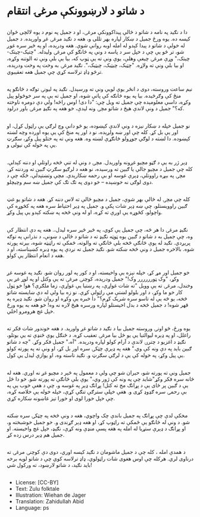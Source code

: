 # د شاتو د لارښوونکې مرغۍ انتقام

##
دا د نګید په نامه د شاتو د ځالې پیداکوونکې مرغۍ، او د جمیل په نوم د یوه لالچی ځوان کیسه ده. یوه ورځ جمیل د ښکار لپاره بهر تللی و، هغه د نګید مرغۍ غږ واورېده. د جمیل له خولې د شاتو د پیدا کېدو له امله اوبه روانې شوې. هغه ودرېده، او په ځیر سره غوږ شو، تر څو یې چې د خپل سر د پاسه د ونې په څانګو کې مرغۍ ولیدله. "چتیک-چیتک-چیتک،" وړې مرغۍ چیغې وهلې، یوې ونې ته یې ټوپ که، بیا یې بلې ونې ته الوتنه وکړه، او بیا بلې ونې ته ولاړه. "چټیک، چیټیک، چیټیک،". نګید مرغۍ به وخت په وخت ودرېده، ترڅو ډاډ ترلاسه کړي چې جمیل هغه تعقیبوي.

##
نیم ساعت وروسته، دوی د انځر یوې لویې ونې ته ورسېدل. نګید په لیونۍ توګه د څانګو په منځ کې وګرځیده. بیا په یوه څانګه کې پاتې شوه، او جمیل ته یې په سر خوځولو پیل وکړه، داسې معلومېده چې جمیل ته ویل چې: "دا دی! اوس راځه! ولې دې دومره ناوخته که؟" جمیل د ونې لاندې هیڅ د شاتو مچۍ ونه لیدې، خو هغه په نګیډ مرغۍ باور درلود.

##
نو جمیل خپله د ښکار نیزه د ونې لاندې کېښوده، یو څو دانې وچ لرګي یې راټول کړل، او اور یې بل کړ. کله چې اور ښه ولږېده، نو د اور په منځ کې یې یوه اوږده وچه لښته کېښوده. دا لښته د لوګي جوړولو ځانګړې لښته وه. هغه ونې ته په ختلو پیل وکړ، سګرټ یې په خوله کې نیولی و.

##
ډېر ژر به يې د ګڼو مچيو غږونه واورېدل. مچۍ د ونې له تنې څخه راوتلې او دننه کېدلې. کله چې جمیل د مچیو جالې یا ګبین ته ورسیده، نو هغه د لرګیو سګرټ ګبین ته وردننه کړ. مچۍ په بېړه راووتلې، ډېرې غوسه او بې رحمه ښکارېدې. مچې وتښتېدلې، ځکه چې د دوی لوګی نه خوښېده – خو دوی په تګ تګ کې جمیل ښه سم وچیچلو.

##
کله چې مچۍ له ځالې بهر شوې، جمیل د مچیو ځالې ته لاس دننه کړ. هغه د شاتو یو غټ ګبین راوویستلو، چې ښه ډېر شات پکې و. جمیل په ډیر احتیاط سره هغه په کڅوړه کې واچولو، کڅوړه یې اوږې ته کړه، او له ونې څخه په ښکته کېدو یې پیل وکړ.

##
نګیډ مرغۍ دا هر څه، چې جمیل یې کوي، په ځیر ځیر سره لیدل،. هغه په دې انتظار کې وه، چې جمیل به د شاتو د ګبین یوه ټوټه نګیډ ته د شاتو د ځالې د ښونې، د نذرانې په توګه پریږدي. نګید له یوې څانګې څخه بلې څانګې ته والوته، ځمکې ته راټیټه شوه، بیرته پورته شوه. بالاخره جمیل د ونې څخه ښکته شو. نګید جمیل ته نږدې په یوه ډبره کښیناسته، او د هغه د انعام انتظار یې کولو.

##
خو جمیل اور مړ کړ، خپله نېزه یې واخیسته، او د کور په لور روان شو. نګید په غوسه غږ وکړ، "وک ټورررررر وک!" جمیل ودرېده، کوچنۍ مرغۍ ته یې وکتل او په لوړ غږ یې وخندل، مرغۍ ته یې وویل "ته شات غواړې، په رښتیا یې غواړې، زما ملګرې؟ هو! خو ټول کار خو ما وکړ، د اور بلولو لښتې مې راټولې کړې. نو زه بیا ولې له دې ښایسته شاتو څخه، یو څه یې له تاسو سره شریک کړم؟" دا خبره یې وکړه او روان شو. نګید ډېره په قهر شوه! د جمیل څخه د بدل اخیستلو لپاره ورسره هیڅ لاره نه وه! خو هغه به یوه ورځ خپل غچ هرومرو اخلي.

##
یوه ورځ، څو اونۍ وروسته جمیل بیا د نګید د شاتو غږ واورېد. د هغه خوندور شات فکر ته راغلل، او په ډېره لیوالتیا یې یو ځل بیا مرغۍ تعقیب کړه. د ځنګل یوې څنډې ته یې بوتلو، نګیډ د اغزیو د چترۍ لاندې د آرام کولو لپاره ودرېده. "آه،" جمیل فکر وکړ. "چه د شاتو ګبین باید په دې ونه کې وي." هغه په ډېرې چټکۍ سره اور بل کړ، او ونې ته په پورته کولو یې پیل وکړ، په خوله کې یې د لرګي سګرټ و. نګید ناسته وه، او یوازې لیدل یې کول.

##
جمیل ونې ته پورته شو، حیران شو چې ولې د معمول په څېر د مچیو غږ نه اوري. هغه له ځانه سره فکر وکړ"شاید چې په ونه کې ژور وي،" یوې بلې څانګې ته پورته شو. خو دا ځل يې د ګبین پر ځای یې د پړانګ مخ ته کتل! پړانګ ډیر په غوسه و، چې د هغې خوب یې په بې رحمۍ سره ګډوډ کړی و. هغې خپلې سترګې تنګې کړې، خپله خوله یې خلاصه کړه، چې خپل خورا لوی او خورا تیز غاښونه ښکاره کړي.

##
مخکې لدې چې پړانګ په جمیل باندې چک واچوي، هغه د ونې څخه په چټکۍ سره ښکته شو. د ونې له څانګو یې ځمکې ته راټوپ کړ، او هغه ډېر ګړندی و. خو جمیل خوشبخته و، او پړانګ د ډېرې ستړیا له امله په هغه پسې منډې ونه کړې، نګیډ، خپل غچ واخیسته. او جمیل هم ډېر درس زده کړ.

##
د همدې امله ، کله چې د جمیل ماشومان د نګید کیسه اوري، دوی دې کوچنۍ مرغۍ ته درناوی لري. هرکله چې اوس هغوی شات راټولوي، ډاډ ترلاسه کوي چې د شاتو لویه برخه باید نګید، د شاتو لارښود، ته ورکول شي!

##
* License: [CC-BY]
* Text: Zulu folktale
* Illustration: Wiehan de Jager
* Translation: Zahidullah Abid
* Language: ps
